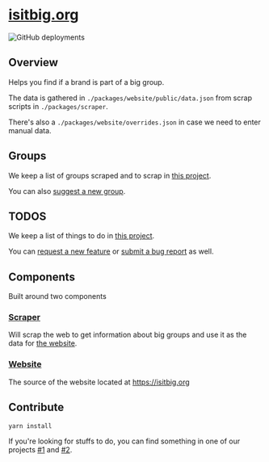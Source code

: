 # [isitbig.org](https://isitbig.org)

![GitHub deployments](https://img.shields.io/github/deployments/yoannmoinet/isitbig.org/production?label=vercel&logo=vercel&logoColor=white)

## Overview

Helps you find if a brand is part of a big group.

The data is gathered in `./packages/website/public/data.json` from scrap scripts in `./packages/scraper`.

There's also a `./packages/website/overrides.json` in case we need to enter manual data.

## Groups

We keep a list of groups scraped and to scrap in [this project](https://github.com/yoannmoinet/isitbig.org/projects/1).

You can also [suggest a new group](https://github.com/yoannmoinet/isitbig.org/issues/new?assignees=&labels=group&template=new-group.md&title=%5BGROUP%5D).

## TODOS

We keep a list of things to do in [this project](https://github.com/yoannmoinet/isitbig.org/projects/2).

You can [request a new feature](https://github.com/yoannmoinet/isitbig.org/issues/new?assignees=&labels=enhancement&template=feature_request.md&title=%5BFEATURE%5D) or [submit a bug report](https://github.com/yoannmoinet/isitbig.org/issues/new?assignees=&labels=bug&template=bug_report.md&title=%5BBUG%5D) as well.

## Components

Built around two components

### [Scraper](./packages/scraper)

Will scrap the web to get information about big groups and use it as the data for [the website](./packages/website).

### [Website](./packages/website)

The source of the website located at https://isitbig.org

## Contribute

```bash
yarn install
```

If you're looking for stuffs to do, you can find something in one of our projects [#1](https://github.com/yoannmoinet/isitbig.org/projects/1) and [#2](https://github.com/yoannmoinet/isitbig.org/projects/2).
